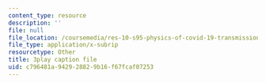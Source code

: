 ```yaml
---
content_type: resource
description: ''
file: null
file_location: /coursemedia/res-10-s95-physics-of-covid-19-transmission-fall-2020/c796481a942928829b16f67fcaf07253_sNtzZ5MA4.srt
file_type: application/x-subrip
resourcetype: Other
title: 3play caption file
uid: c796481a-9429-2882-9b16-f67fcaf07253
---
```

